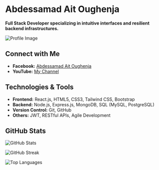 # Abdessamad Ait Oughenja

**Full Stack Developer specializing in intuitive interfaces and resilient backend infrastructures.**

![Profile Image](https://github.com/RofixWork/RofixWork/assets/58398636/5dce652f-f9dc-4e91-8e91-da65a61d05ed)

## Connect with Me

- **Facebook:** [Abdessamad Ait Oughenja](https://fb.com/abdessamad.rofix.545)
- **YouTube:** [My Channel](https://www.youtube.com/@easytutorialdarija)

## Technologies & Tools

- **Frontend:** React.js, HTML5, CSS3, Tailwind CSS, Bootstrap
- **Backend:** Node.js, Express.js, MongoDB, SQL (MySQL, PostgreSQL)
- **Version Control:** Git, GitHub
- **Others:** JWT, RESTful APIs, Agile Development

## GitHub Stats

![GitHub Stats](https://github-readme-stats.vercel.app/api?username=rofixwork&show_icons=true&locale=en)

![GitHub Streak](https://github-readme-streak-stats.herokuapp.com/?user=rofixwork)

![Top Languages](https://github-readme-stats.vercel.app/api/top-langs?username=rofixwork&show_icons=true&locale=en&layout=compact)
